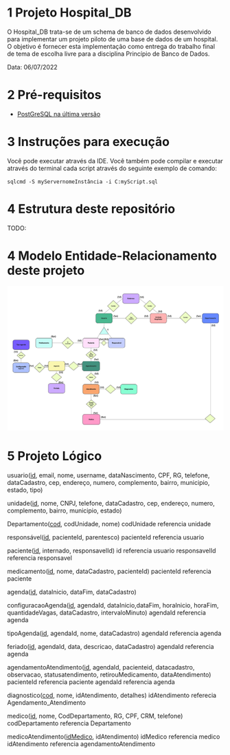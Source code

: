 # 1 Projeto Hospital_DB

O Hospital_DB trata-se de um schema de banco de dados desenvolvido para implementar um projeto piloto de uma base de dados de um hospital. O objetivo é fornecer esta implementação como entrega do trabalho final de tema de escolha livre para a disciplina Princípio de Banco de Dados.

Data: 06/07/2022

# 2 Pré-requisitos

* [PostGreSQL na última versão](https://www.postgresql.org/download/)

# 3 Instruções para execução

Você pode executar através da IDE. Você também pode compilar e executar através do terminal cada script através do seguinte exemplo de comando:

```
sqlcmd -S myServernomeInstância -i C:myScript.sql
```
# 4 Estrutura deste repositório

TODO:

# 4 Modelo Entidade-Relacionamento deste projeto

![MER](https://github.com/nataliaRabelo/Hospital_DB/blob/main/Hospital_MER.jpg)

# 5 Projeto Lógico

usuario(<u>id</u>,  email, nome,  username, dataNascimento, CPF, RG, telefone, dataCadastro, cep, endereço, numero, complemento, bairro, municipio, estado, tipo)

unidade(<u>id</u>, nome, CNPJ, telefone, dataCadastro, cep, endereço, numero, complemento, bairro, municipio, estado)
 
Departamento(<u>cod</u>, codUnidade, nome)
codUnidade referencia unidade

responsável(<u>id</u>, pacienteId, parentesco)
pacienteId referencia usuario

paciente(<u>id</u>, internado, responsavelId)
id referencia usuario
responsavelId referencia responsavel

medicamento(<u>id</u>, nome, dataCadastro, pacienteId)
pacienteId referencia paciente

agenda(<u>id</u>, dataInicio, dataFim, dataCadastro)
 
configuracaoAgenda(<u>id</u>, agendaId, dataInicio,dataFim, horaInicio, horaFim, quantidadeVagas, dataCadastro, intervaloMinuto)
agendaId referencia agenda
 
tipoAgenda(<u>id</u>, agendaId, nome, dataCadastro)
agendaId referencia agenda

feriado(<u>id</u>, agendaId, data, descricao, dataCadastro)
agendaId referencia agenda

agendamentoAtendimento(<u>id</u>, agendaId, pacienteid, datacadastro, observacao, statusatendimento, retirouMedicamento, dataAtendimento)
pacienteId referencia paciente
agendaId referencia agenda
 
diagnostico(<u>cod</u>, nome, idAtendimento, detalhes)
idAtendimento referecia Agendamento_Atendimento
 
medico(<u>id</u>, nome, CodDepartamento, RG, CPF, CRM, telefone)
codDepartamento referencia Departamento

medicoAtendimento(<u>idMedico</u>, idAtendimento)
idMedico referencia medico
idAtendimento referencia agendamentoAtendimento
